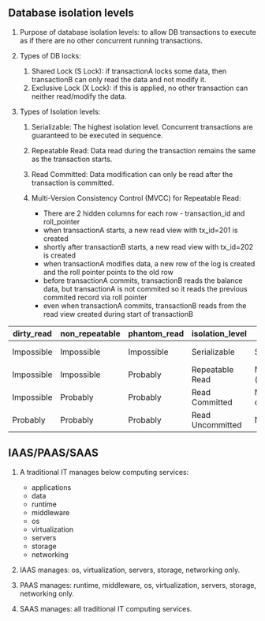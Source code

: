 ## Database isolation levels
1. Purpose of database isolation levels: to allow DB transactions to execute as if there are no other concurrent running transactions.

2. Types of DB locks:
    1. Shared Lock (S Lock): if transactionA locks some data, then transactionB can only read the data and not modify it.
    2. Exclusive Lock (X Lock): if this is applied, no other transaction can neither read/modify the data.

3. Types of Isolation levels:
    1. Serializable: The highest isolation level. Concurrent transactions are guaranteed to be executed in sequence.
    2. Repeatable Read: Data read during the transaction remains the same as the transaction starts.
    3. Read Committed: Data modification can only be read after the transaction is committed.

    4. Multi-Version Consistency Control (MVCC) for Repeatable Read:
        - There are 2 hidden columns for each row - transaction_id and roll_pointer
        - when transactionA starts, a new read view with tx_id=201 is created
        - shortly after transactionB starts, a new read view with tx_id=202 is created
        - when transactionA modifies data, a new row of the log is created and the roll pointer points to the old row
        - before transactionA commits, transactionB reads the balance data, but transactionA is not commited so it reads the previous commited record via roll pointer
        - even when transactionA commits, transactionB reads from the read view created during start of transactionB
    
| dirty_read      | non_repeatable | phantom_read | isolation_level | read | write |
| ----------- | ----------- | ----------- | ----------- | ----------- | ----------- |
| Impossible      | Impossible       | Impossible | Serializable | S Lock | X Lock |
| Impossible      | Impossible       | Probably | Repeatable Read | MVCC (beginning) | X Lock |
| Impossible      | Probably       | Probably | Read Committed | MVCC (last commit) | X Lock |
| Probably      | Probably       | Probably | Read Uncommitted | No Lock | X Lock |

## IAAS/PAAS/SAAS
1. A traditional IT manages below computing services:
    - applications
    - data
    - runtime
    - middleware
    - os
    - virtualization
    - servers
    - storage
    - networking
    
2. IAAS manages: os, virtualization, servers, storage, networking only.
3. PAAS manages: runtime, middleware, os, virtualization, servers, storage, networking only.
4. SAAS manages: all traditional IT computing services.

